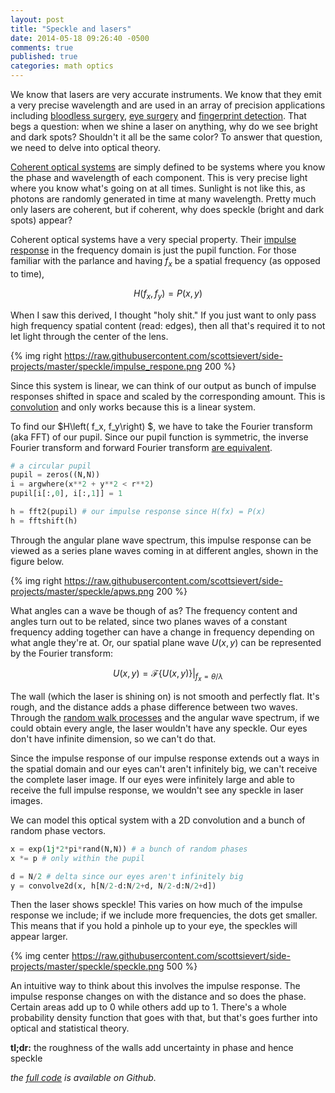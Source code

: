 ```yaml
---
layout: post
title: "Speckle and lasers"
date: 2014-05-18 09:26:40 -0500
comments: true
published: true
categories: math optics
---
```


We know that lasers are very accurate instruments. We know that they emit a
very precise wavelength and are used in an array of precision applications
including [bloodless surgery][blood], [eye surgery][eye] and 
[fingerprint detection][finger]. That begs a question: 
when we shine a laser on anything,
why do we see bright and dark spots? Shouldn't it all be the same color?  To
answer that question, we need to delve into optical theory.

<!--More-->

<!--Impulse response-->
[Coherent optical systems][coherence] are simply defined to be systems where you know the
phase and wavelength of each component. This is very precise light where you
know what's going on at all times. Sunlight is not like this, as photons are
randomly generated in time at many wavelength. 
Pretty much only lasers are coherent, but if coherent, why does speckle (bright
and dark spots) appear?


Coherent optical systems have a very special property. Their 
[impulse response][ir]
in the frequency domain is just the pupil function.  For those familiar with
the parlance and having $f_x$ be a spatial frequency (as opposed to time),

$$H\left( f_x, f_y\right) = P(x, y) $$

When I saw this derived, I thought "holy shit." If you just want to only pass high
frequency spatial content (read: edges), then all that's required it to not let
light through the center of the lens.

{% img right https://raw.githubusercontent.com/scottsievert/side-projects/master/speckle/impulse_respone.png 200 %}

Since this system is linear, we can think of our output as bunch of impulse
responses shifted in space and scaled by the corresponding amount. This is
[convolution][conv] and only works because this is a linear system.

To find our $H\left( f_x, f_y\right) $, we have to take the Fourier transform (aka FFT) of
our pupil. Since our pupil function is symmetric, the inverse Fourier transform
and forward Fourier transform [are equivalent][fft].

```python
# a circular pupil
pupil = zeros((N,N))
i = argwhere(x**2 + y**2 < r**2)
pupil[i[:,0], i[:,1]] = 1

h = fft2(pupil) # our impulse response since H(fx) = P(x)
h = fftshift(h)
```

<!--plane wave spectrum-->
Through the angular plane wave spectrum, this impulse response can be viewed as
a series plane waves coming in at different angles, shown in the figure below.

{% img right https://raw.githubusercontent.com/scottsievert/side-projects/master/speckle/apws.png 200 %}

What angles can a wave be though of as? The frequency content and angles turn
out to be related, since two planes waves of a constant frequency adding
together can have a change in frequency depending on what angle they're at. Or,
our spatial plane wave $U(x,y)$ can be represented by the Fourier transform:

$$U(x, y) = \mathcal{F}\left\{ U(x,y) \right\}\rvert_{f_x = \theta/\lambda}$$

The wall (which the laser is shining on) is not smooth and perfectly flat. It's
rough, and the distance adds a phase difference between two waves. Through the
[random walk processes][rand] and the angular wave spectrum, if we could
obtain every angle, the laser wouldn't have any speckle. Our eyes don't have
infinite dimension, so we can't do that.

Since the impulse response of our impulse response extends out a ways in the
spatial domain and our eyes can't aren't infinitely big, we can't receive the
complete laser image. If our eyes were infinitely large and able to receive the
full impulse response, we wouldn't see any speckle in laser images.

We can model this optical system with a 2D convolution and a bunch of random
phase vectors.

```python
x = exp(1j*2*pi*rand(N,N)) # a bunch of random phases
x *= p # only within the pupil

d = N/2 # delta since our eyes aren't infinitely big
y = convolve2d(x, h[N/2-d:N/2+d, N/2-d:N/2+d])
```

Then the laser shows speckle! This varies on how much of the impulse response
we include; if we include more frequencies, the dots get smaller. This means
that if you hold a pinhole up to your eye, the speckles will appear larger.

{% img center https://raw.githubusercontent.com/scottsievert/side-projects/master/speckle/speckle.png 500 %}

An intuitive way to think about this involves the impulse response. The impulse
response changes on with the distance and so does the phase. Certain areas add
up to 0 while others add up to 1. There's a whole probability density function
that goes with that, but that's goes further into optical and statistical
theory.

**tl;dr:** the roughness of the walls add uncertainty in phase and hence speckle

*the [full code][code] is available on Github.*

[code]:https://github.com/scottsievert/side-projects/tree/master/speckle
[coherence]:https://en.wikipedia.org/wiki/Coherence_(physics)
[finger]:https://en.wikipedia.org/wiki/Fingerprint
[eye]:https://en.wikipedia.org/wiki/Laser_eye_surgery_(disambiguation)
[blood]:https://en.wikipedia.org/wiki/Bloodless_surgery
[rand]:https://en.wikipedia.org/wiki/Random_walk
[fft]:https://en.wikipedia.org/wiki/Fourier_transform#Invertibility_and_periodicity
[conv]:https://en.wikipedia.org/wiki/Convolution
[ir]:https://en.wikipedia.org/wiki/Impulse_response
